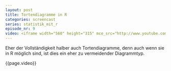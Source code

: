 ```yaml
---
layout: post
title: Tortendiagramme in R
categories: screencast
series: statistik_mit_r
episode_nr: 9
video: <iframe width="560" height="315" mce_src="http://www.youtube.com/embed/wabt5gpBM4E" frameborder="0" allowfullscreen="" src="http://www.youtube.com/embed/wabt5gpBM4E"></iframe>
---
```


Eher der Vollständigkeit halber auch Tortendiagramme, denn auch wenn sie in R möglich sind, ist dies ein eher zu vermeidender Diagrammtyp.

{{page.video}}
